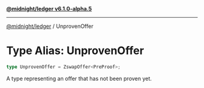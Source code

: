 [**@midnight/ledger v6.1.0-alpha.5**](../README.md)

***

[@midnight/ledger](../globals.md) / UnprovenOffer

# Type Alias: UnprovenOffer

```ts
type UnprovenOffer = ZswapOffer<PreProof>;
```

A type representing an offer that has not been proven yet.
